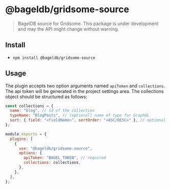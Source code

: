 # @bageldb/gridsome-source

> BagelDB source for Gridsome.
> This package is under development and may the API might change without warning.

## Install

- `npm install @bageldb/gridsome-source`

## Usage

The plugin accepts two option arguments named `apiToken` and `collections`. The api token will be generated in the project settings area. The collections object should be structured as follows:

```js
const collections = {
  name: "blog", // id of the collection
  typeName: "BlogPosts", // (optional) name of type for GraphQL
  sort: { field: "<fieldName>", sortOrder: "<ASC/DESC>" }, // optional
};

module.exports = {
  plugins: [
    {
      use: "@bageldb/gridsome-source",
      options: {
        apiToken: "BAGEL_TOKEN", // required
        collections: collections,
      },
    },
  ],
};
```
